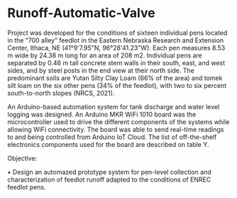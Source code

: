# Runoff-Automatic-Valve
Project was developed for the conditions of sixteen individual pens located in the “700 alley” feedlot in the Eastern Nebraska Research and Extension Center, Ithaca, NE (41°9'7.95"N, 96°28'41.23"W). Each pen measures 8.53 m wide by 24.38 m long for an area of 208 m2.  Individual pens are separated by 0.46 m tall concrete stem walls in their south, east, and west sides, and by steel posts in the end view at their north side. The predominant soils are Yutan Silty Clay Loam (66% of the area) and tomek silt loam on the six other pens (34% of the feedlot), with two to six percent south-to-north slopes (NRCS, 2021).

An Arduino-based automation system for tank discharge and water level logging was designed. An Arduino MKR WiFi 1010 board was the microcontroller used to drive the different components of the systems while allowing WiFi connectivity. The board was able to send real-time readings to and being controlled from Arduino IoT Cloud. The list of off-the-shelf electronics components used for the board are described on table Y. 

Objective:

•	Design an automazed prototype system for pen-level collection and characterization of feedlot runoff adapted to the conditions of ENREC feedlot pens. 
